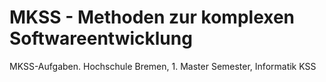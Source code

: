# MKSS - Methoden zur komplexen Softwareentwicklung

MKSS-Aufgaben. Hochschule Bremen, 1. Master Semester, Informatik KSS
